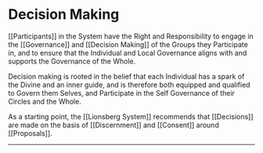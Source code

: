 # Decision Making

[[Participants]] in the System have the Right and Responsibility to engage in the [[Governance]] and [[Decision Making]] of the Groups they Participate in, and to ensure that the Individual and Local Governance aligns with and supports the Governance of the Whole. 

Decision making is rooted in the belief that each Individual has a spark of the Divine and an inner guide, and is therefore both equipped and qualified to Govern them Selves, and Participate in the Self Governance of their Circles and the Whole. 

As a starting point, the [[Lionsberg System]] recommends that [[Decisions]] are made on the basis of [[Discernment]] and [[Consent]] around [[Proposals]]. 


___
